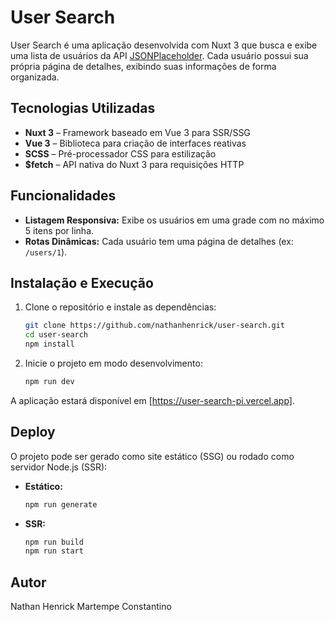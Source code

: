 # User Search

User Search é uma aplicação desenvolvida com Nuxt 3 que busca e exibe uma lista de usuários da API [JSONPlaceholder](https://jsonplaceholder.typicode.com/users). Cada usuário possui sua própria página de detalhes, exibindo suas informações de forma organizada.  

## Tecnologias Utilizadas

- **Nuxt 3** – Framework baseado em Vue 3 para SSR/SSG
- **Vue 3** – Biblioteca para criação de interfaces reativas
- **SCSS** – Pré-processador CSS para estilização
- **$fetch** – API nativa do Nuxt 3 para requisições HTTP

## Funcionalidades

- **Listagem Responsiva:** Exibe os usuários em uma grade com no máximo 5 itens por linha.
- **Rotas Dinâmicas:** Cada usuário tem uma página de detalhes (ex: `/users/1`).

## Instalação e Execução

1. Clone o repositório e instale as dependências:

   ```bash
   git clone https://github.com/nathanhenrick/user-search.git
   cd user-search
   npm install
   ```

2. Inicie o projeto em modo desenvolvimento:

   ```bash
   npm run dev
   ```

A aplicação estará disponível em [https://user-search-pi.vercel.app].

## Deploy

O projeto pode ser gerado como site estático (SSG) ou rodado como servidor Node.js (SSR):

- **Estático:**  
  ```bash
  npm run generate
  ```
- **SSR:**  
  ```bash
  npm run build
  npm run start
  ```

## Autor

Nathan Henrick Martempe Constantino
